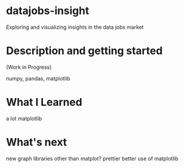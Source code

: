# datajobs-insight
Exploring and visualizing insights in the data jobs market

# Description and getting started 

(Work in Progress)

numpy, pandas, matplotlib

# What I Learned

a lot matplotlib

# What's next

new graph libraries other than matplot? prettier better use of matplotlib
